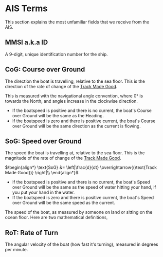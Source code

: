 # AIS Terms

This section explains the most unfamiliar fields that we receive from the AIS.

## MMSI a.k.a ID

A 9-digit, unique identification number for the ship.

## CoG: Course over Ground

The direction the boat is travelling, relative to the sea floor. This is the direction of the rate of change
of the [Track Made Good](miscellaneous.md/#track-made-good).

This is measured with the navigational angle convention, where 0° is towards the North, and angles increase in the
clockwise direction.

- If the boatspeed is positive and there is no current, the boat's Course over Ground will be the same as the Heading.
- If the boatspeed is zero and there is positive current, the boat's Course over Ground will be the same direction as the
current is flowing.

## SoG: Speed over Ground

The speed the boat is travelling at, relative to the sea floor. This is the magnitude of the rate of change
of the [Track Made Good](miscellaneous.md/#track-made-good).

$\begin{align*}
\text{SoG} &= \left|\frac{d}{dt} \overrightarrow{(\text{Track Made Good})} \right|\\
\end{align*}$

- If the boatspeed is positive and there is no current, the boat's Speed over Ground will be the same as the speed of water
hitting your hand, if you put your hand in the water.
- If the boatspeed is zero and there is positive current, the boat's Speed over Ground will be the same speed as the
current.

The speed of the boat, as measured by someone on land or sitting on the ocean floor. Here are two mathematical definitions,

## RoT: Rate of Turn

The angular velocity of the boat (how fast it's turning), measured in degrees per minute.
